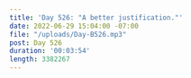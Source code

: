 ```yaml
---
title: 'Day 526: "A better justification."'
date: 2022-06-29 15:04:00 -07:00
file: "/uploads/Day-B526.mp3"
post: Day 526
duration: '00:03:54'
length: 3382267
---
```


